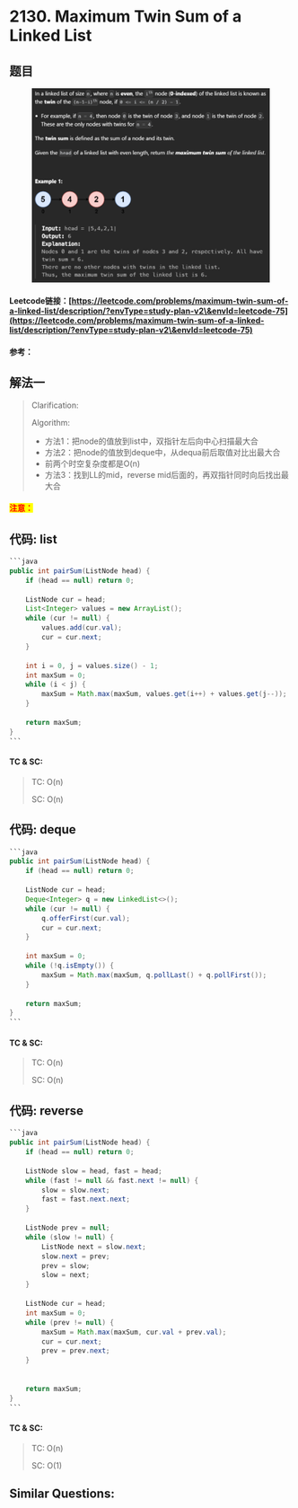 # 2130. Maximum Twin Sum of a Linked List

## 题目

<figure><img src="../../.gitbook/assets/image (2) (1).png" alt=""><figcaption></figcaption></figure>

#### Leetcode链接：[https://leetcode.com/problems/maximum-twin-sum-of-a-linked-list/description/?envType=study-plan-v2\&envId=leetcode-75](https://leetcode.com/problems/maximum-twin-sum-of-a-linked-list/description/?envType=study-plan-v2\&envId=leetcode-75)

#### 参考：

## 解法一

> Clarification:&#x20;
>
> Algorithm:&#x20;
>
> * 方法1：把node的值放到list中，双指针左后向中心扫描最大合
> * 方法2：把node的值放到deque中，从dequa前后取值对比出最大合
> * 前两个时空复杂度都是O(n)
> * 方法3：找到LL的mid，reverse mid后面的，再双指针同时向后找出最大合

#### <mark style="color:red;">注意：</mark>

## 代码: list

````java
```java
public int pairSum(ListNode head) {
    if (head == null) return 0;

    ListNode cur = head;
    List<Integer> values = new ArrayList();
    while (cur != null) {
        values.add(cur.val);
        cur = cur.next;
    }

    int i = 0, j = values.size() - 1;
    int maxSum = 0;
    while (i < j) {
        maxSum = Math.max(maxSum, values.get(i++) + values.get(j--));
    }

    return maxSum;
}
```
````

#### TC & SC:&#x20;

> TC: O(n)
>
> SC: O(n)

## 代码: deque

````java
```java
public int pairSum(ListNode head) {
    if (head == null) return 0;

    ListNode cur = head;
    Deque<Integer> q = new LinkedList<>();
    while (cur != null) {
        q.offerFirst(cur.val);
        cur = cur.next;
    }

    int maxSum = 0;
    while (!q.isEmpty()) {
        maxSum = Math.max(maxSum, q.pollLast() + q.pollFirst());
    }

    return maxSum;
}
```
````

#### TC & SC:&#x20;

> TC: O(n)
>
> SC: O(n)

## 代码: reverse

````java
```java
public int pairSum(ListNode head) {
    if (head == null) return 0;

    ListNode slow = head, fast = head;
    while (fast != null && fast.next != null) {
        slow = slow.next;
        fast = fast.next.next;
    }

    ListNode prev = null;
    while (slow != null) {
        ListNode next = slow.next;
        slow.next = prev;
        prev = slow;
        slow = next;
    }

    ListNode cur = head;
    int maxSum = 0;
    while (prev != null) {
        maxSum = Math.max(maxSum, cur.val + prev.val);
        cur = cur.next;
        prev = prev.next;
    }
    

    return maxSum;
}
```
````

#### TC & SC:&#x20;

> TC: O(n)
>
> SC: O(1)

## **Similar Questions:**&#x20;
